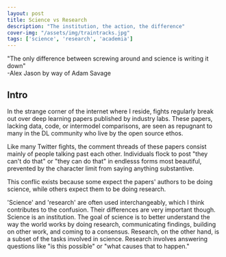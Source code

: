 ```yaml
---
layout: post
title: Science vs Research
description: "The institution, the action, the difference"
cover-img: "/assets/img/traintracks.jpg"
tags: ['science', 'research', 'academia']
---
```


"The only difference between screwing around and science is writing it down"  
-Alex Jason by way of Adam Savage

## Intro
In the strange corner of the internet where I reside, fights regularly break out over deep learning papers published by industry labs.
These papers, lacking data, code, or intermodel comparisons, are seen as repugnant to many in the DL community who live by the open source ethos.

Like many Twitter fights, the comment threads of these papers consist mainly of people talking past each other.
Individuals flock to post "they can't do that" or "they can do that" in endlesss forms most beautiful, prevented by the character limit from saying anything substantive.

This conflic exists because some expect the papers' authors to be doing science, while others expect them to be doing research.

'Science' and 'research' are often used interchangeably, which I think contributes to the confusion.
Their differences are very important though.
Science is an institution.
The goal of science is to better understand the way the world works by doing research, communicating findings, building on other work, and coming to a consensus.
Research, on the other hand, is a subset of the tasks involved in science.
Research involves answering questions like "is this possible" or "what causes that to happen."
